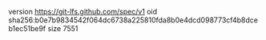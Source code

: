 version https://git-lfs.github.com/spec/v1
oid sha256:b0e7b9834542f064dc6738a225810fda8b0e4dcd098773cf4b8dceb1ec51be9f
size 7551
